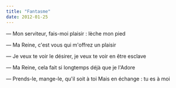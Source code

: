 ```yaml
---
title: "Fantasme"
date: 2012-01-25
---
```


— Mon serviteur, fais-moi plaisir : lèche mon pied

— Ma Reine, c'est vous qui m'offrez un plaisir

— Je veux te voir le désirer, je veux te voir en être esclave

— Ma Reine, cela fait si longtemps déjà que je l'Adore

— Prends-le, mange-le, qu'il soit à toi
Mais en échange : tu es à moi
